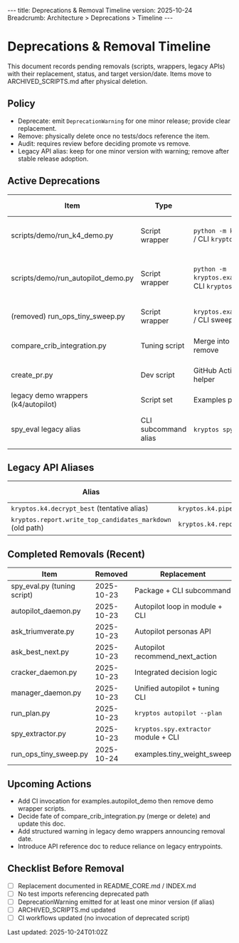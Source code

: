 --- title: Deprecations & Removal Timeline version: 2025-10-24 Breadcrumb: Architecture > Deprecations > Timeline ---

# Deprecations & Removal Timeline

This document records pending removals (scripts, wrappers, legacy APIs) with their replacement, status, and target
version/date. Items move to ARCHIVED_SCRIPTS.md after physical deletion.

## Policy

- Deprecate: emit `DeprecationWarning` for one minor release; provide clear replacement.
- Remove: physically delete once no tests/docs reference the item.
- Audit: requires review before deciding promote vs remove.
- Legacy API alias: keep for one minor version with warning; remove after stable release adoption.

## Active Deprecations

| Item | Type | Replacement | Introduced | Target Removal | Notes |
|------|------|-------------|------------|----------------|-------|
| scripts/demo/run_k4_demo.py | Script wrapper | `python -m kryptos.examples.k4_demo` / CLI `kryptos k4-decrypt` | 2025-10-23 | 2025-12-01 | Grace window for downstream users |
| scripts/demo/run_autopilot_demo.py | Script wrapper | `python -m kryptos.examples.autopilot_demo` / CLI `kryptos autopilot` | 2025-10-23 | 2025-12-01 | Remove after CI module invocation added |
| (removed) run_ops_tiny_sweep.py | Script wrapper | `kryptos.examples.tiny_weight_sweep` / CLI sweep | 2025-10-24 | REMOVED | Migrated example added |
| compare_crib_integration.py | Tuning script | Merge into reporting summary or remove | 2025-10-23 | 2026-01-15 | Needs relevance assessment |
| create_pr.py | Dev script | GitHub Actions workflow / CLI helper | 2025-10-23 | 2026-02-01 | Audit secrets usage |
| legacy demo wrappers (k4/autopilot) | Script set | Examples package / CLI | 2025-10-23 | 2025-12-01 | Track via this doc |
| spy_eval legacy alias | CLI subcommand alias | `kryptos spy-eval` (canonical) | 2025-10-23 | 2026-02-01 | Ensure no external direct imports |

## Legacy API Aliases

| Alias | Replacement | Warning Added | Removal Target |
|-------|-------------|---------------|----------------|
| `kryptos.k4.decrypt_best` (tentative alias) | `kryptos.k4.pipeline.decrypt_best` (example) | PENDING | TBD |
| `kryptos.report.write_top_candidates_markdown` (old path) | `kryptos.k4.report.write_top_candidates_markdown` | 2025-10-24 | 2025-11-30 |

## Completed Removals (Recent)

| Item | Removed | Replacement |
|------|---------|------------|
| spy_eval.py (tuning script) | 2025-10-23 | Package + CLI subcommand |
| autopilot_daemon.py | 2025-10-23 | Autopilot loop in module + CLI |
| ask_triumverate.py | 2025-10-23 | Autopilot personas API |
| ask_best_next.py | 2025-10-23 | Autopilot recommend_next_action |
| cracker_daemon.py | 2025-10-23 | Integrated decision logic |
| manager_daemon.py | 2025-10-23 | Unified autopilot + tuning CLI |
| run_plan.py | 2025-10-23 | `kryptos autopilot --plan` |
| spy_extractor.py | 2025-10-23 | `kryptos.spy.extractor` module + CLI |
| run_ops_tiny_sweep.py | 2025-10-24 | examples.tiny_weight_sweep |

## Upcoming Actions

- Add CI invocation for examples.autopilot_demo then remove demo wrapper scripts.
- Decide fate of compare_crib_integration.py (merge or delete) and update this doc.
- Add structured warning in legacy demo wrappers announcing removal date.
- Introduce API reference doc to reduce reliance on legacy entrypoints.

## Checklist Before Removal

- [ ] Replacement documented in README_CORE.md / INDEX.md
- [ ] No test imports referencing deprecated path
- [ ] DeprecationWarning emitted for at least one minor version (if alias)
- [ ] ARCHIVED_SCRIPTS.md updated
- [ ] CI workflows updated (no invocation of deprecated script)

Last updated: 2025-10-24T01:02Z
